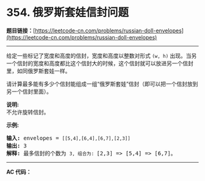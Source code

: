 # 354. 俄罗斯套娃信封问题

**题目链接：**[https://leetcode-cn.com/problems/russian-doll-envelopes](https://leetcode-cn.com/problems/russian-doll-envelopes)

---

<div class="content__1Y2H">
 <div class="notranslate">
  <p>给定一些标记了宽度和高度的信封，宽度和高度以整数对形式&nbsp;<code>(w, h)</code>&nbsp;出现。当另一个信封的宽度和高度都比这个信封大的时候，这个信封就可以放进另一个信封里，如同俄罗斯套娃一样。</p> 
  <p>请计算最多能有多少个信封能组成一组“俄罗斯套娃”信封（即可以把一个信封放到另一个信封里面）。</p> 
  <p><strong>说明:</strong><br> 不允许旋转信封。</p> 
  <p><strong>示例:</strong></p> 
  <pre class="language-text"><strong>输入:</strong> envelopes = <code>[[5,4],[6,4],[6,7],[2,3]]</code>
<strong>输出:</strong> 3 
<strong>解释:</strong> 最多信封的个数为 <code>3, 组合为: </code>[2,3] =&gt; [5,4] =&gt; [6,7]。
</pre> 
 </div>
</div>

---

**AC 代码：**

```java

```